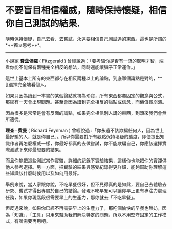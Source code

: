 # 不要盲目相信權威，隨時保持懷疑，相信你自己測試的結果.

隨時保持懷疑，自己去看、去嘗試，永遠要相信自己測試過的東西。這也是所謂的*++獨立思考++*。

---

小說家 **費茲傑羅** ( Fitzgerald ) 曾經說過：「要考驗你是否有一流的聰明才智，端看你能不能保有兩種完全相反的想法，同時還能讓腦子正常運作。」

這世上基本上所有的東西都存在相反兩種以上的論點，到底哪個論點是對的，**[[選擇完全端看個人。

如果只因為讀到一本書的某個論點就視為珍寶，所有東西都套固定的觀念與公式，那總有一天會出現問題。甚至會因為讀到完全相反的論點或信念，而價值觀崩潰。

因為很多是常常是會有反面的論點，如果完全相信別人講的東西，到頭來我們會無所適從。

**理查 · 費曼** ( Richard Feynman ) 曾經說過 :「你永遠不該欺騙任何人，因為世上最好騙的人，就是你自己」。所以你需要對所有觀點保持壞疑的態度，即便提出知識作者再怎麼權威一樣，你最好都真的去做嘗試，你不能欺騙自己，你應該選擇實際測試下來你最想要的結果。

而且你能把這些測試當作實驗，詳細的紀錄下實驗結果，這樣你也能把你的實踐供他人參考選擇。另一方面，把實驗的結果與感受紀錄得更詳細，能夠幫助你理解這些知識該什麼時候用以及如何用最好。

舉例來說，當人家跟你說，不吃早餐很好，但不見得真的是如此，要自己去體驗去研究、嘗試才得出專屬於自己的結論。發現不吃早餐可以讓你早上更有專注力處理任務，如果你現階段很需要早上的生產力，那你就去「不吃早餐」。

但反過來說，如果你已經不再需要早上的生產力了，那吃個愉快的早餐也無妨，因為「知識」、「工具」只用來幫助我們解決特定的問題，所以不用堅守固定的工作模式，有所需要再用吧。
